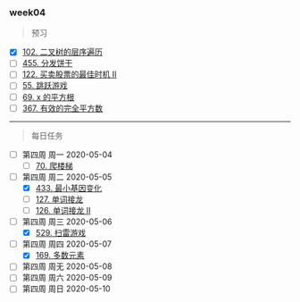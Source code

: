 ### week04

> 预习

- [x] [102. 二叉树的层序遍历](https://leetcode-cn.com/problems/binary-tree-level-order-traversal/)
- [ ] [455. 分发饼干](https://leetcode-cn.com/problems/assign-cookies/)
- [ ] [122. 买卖股票的最佳时机 II](https://leetcode-cn.com/problems/best-time-to-buy-and-sell-stock-ii/)
- [ ] [55. 跳跃游戏](https://leetcode-cn.com/problems/jump-game/)
- [ ] [69. x 的平方根](https://leetcode-cn.com/problems/sqrtx/)
- [ ] [367. 有效的完全平方数](https://leetcode-cn.com/problems/valid-perfect-square/)

------

> 每日任务

- [ ] 第四周 周一 2020-05-04
  - [ ] [70. 爬楼梯](https://leetcode-cn.com/problems/climbing-stairs/)
- [ ] 第四周 周二 2020-05-05
  - [x] [433. 最小基因变化](https://leetcode-cn.com/problems/minimum-genetic-mutation/)
  - [ ] [127. 单词接龙](https://leetcode-cn.com/problems/word-ladder/)
  - [ ] [126. 单词接龙 II](https://leetcode-cn.com/problems/word-ladder-ii/)
- [ ] 第四周 周三 2020-05-06
  - [x] [529. 扫雷游戏](https://leetcode-cn.com/problems/minesweeper/)

- [ ] 第四周 周四 2020-05-07
  - [x] [169. 多数元素](https://leetcode-cn.com/problems/majority-element/)
- [ ] 第四周 周无 2020-05-08
- [ ] 第四周 周六 2020-05-09
- [ ] 第四周 周日 2020-05-10